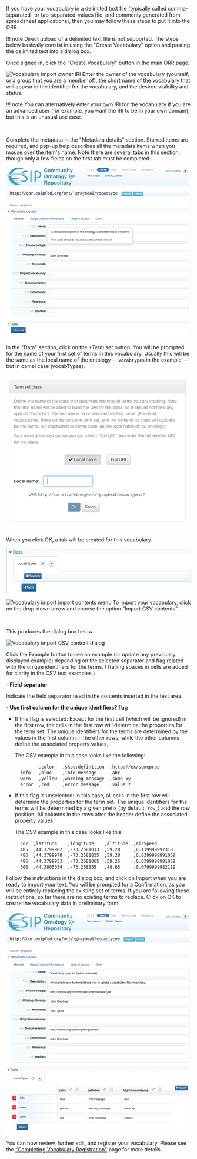 If you have your vocabulary in a delimited text file 
(typically called comma-separated- or tab-separated-values file, and commonly generated
from spreadsheet applications), 
then you may follow these steps to put it into the ORR. 

!!! note
    Direct upload of a delimited text file is not supported.
    The steps below basically consist in using the "Create Vocabulary" option
    and pasting the delimited text into a dialog box.

Once signed in, click the "Create Vocabulary" button in the main ORR page. 

<img class="smallfloatright" alt="Vocabulary import owner IRI" src="../../img/owner-iri-vis-status-dialog.png">
Enter the owner of the vocabulary (yourself, or a group that you are a member of), 
the short name of the vocabulary that will appear in the identifier for the vocabulary,
and the desired visibility and status. 

!!! note 
    You can alternatively enter your own IRI for the vocabulary if you are an advanced user 
    (for example, you want the IRI to be in your own domain), but this is an unusual use case.
<p class="clearfix">&nbsp;</p>

Complete the metadata in the "Metadata details" section. 
Starred items are required, and pop-up help describes all the metadata items when you mouse over the item's name. 
Note there are several tabs in this section, though only a few fields on the first tab must be completed.

![Vocabulary import metadata entry](../img/cor/cor-vocabulary-import-metadata-entry-20170108.png)

In the "Data" section, click on the *+Term set* button. 
You will be prompted for the name of your first set of terms in this vocabulary. 
Usually this will be the same as the local name of the ontology -- `vocabtypes` in the example -- but in camel case (vocabTypes). 

![Vocabulary import term set class](../img/cor/cor-vocabulary-import-term-set-class-20170108.png)

When you click OK, a tab will be created for this vocabulary. 

![Vocabulary import term set class tab](../img/cor/cor-vocabulary-import-term-set-class-tab-20170108.png)

<img class="smallfloatright" alt="Vocabulary import import contents menu" src="../../img/cor/cor-vocabulary-import-contents-menu-20170108.png">
To import your vocabulary, click on the drop-down arrow and choose the option "Import CSV contents". 


<p class="clearfix">&nbsp;</p>

This produces the dialog box below.

![Vocabulary import CSV content dialog](/img/v2r-import-csv-dialog.png) 

Click the Example button to see an example (or update any previously displayed example) depending on
the selected separator and flag related with the unique identifiers for the terms.
(Trailing spaces in cells are added for clarity in the CSV text examples.)

**- Field separator** 

Indicate the field separator used in the contents inserted in the text area. 

**- Use first column for the unique identifiers?** flag

- If this flag is selected: 
Except for the first cell (which will be ignored) in the first row, the cells in the first row
will determine the properties for the term set.
The unique identifiers for the terms are determined by the values in the first column in the other rows,
while the other columns define the associated property values.

    The CSV example in this case looks like the following:
    
               ,color   ,skos:definition  ,http://ex/someprop
        info   ,blue    ,info message     ,abc
        warn   ,yellow  ,warning message  ,some xy
        error  ,red     ,error message    ,value z

- If this flag is unselected: 
In this case, all cells in the first row will determine the properties for the term set.
The unique identifiers for the terms will be determined by a given prefix (by default, `row_`)
and the row position.
All columns in the rows after the header define the associated property values.

    The CSV example in this case looks like this:
                
        co2  ,latitude    ,longitude    ,altitude  ,airSpeed
        485  ,44.3799982  ,-73.2581033  ,59.28     ,0.119999997318
        485  ,44.3799978  ,-73.2581035  ,59.28     ,0.0399999991059
        486  ,44.3799953  ,-73.2581065  ,59.25     ,0.0399999991059
        500  ,44.3805034  ,-73.258855   ,48.65     ,0.0799999982119                

Follow the instructions in the dialog box, and click on Import when you are ready to import your text. 
You will be prompted for a Confirmation, as you will be entirely replacing the existing set of terms. 
If you are following these instructions, so far there are no existing terms to replace. 
Click on OK to create the vocabulary data in preliminary form.

![Vocabulary import preliminary vocabulary before upload](../img/cor/cor-vocabulary-import-preliminary-vocabulary-before-upload-20170108.png)

You can now review, further edit, and register your vocabulary. 
Please see the [“Completing Vocabulary Registration"](/vocab/register) page for more details.
